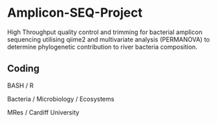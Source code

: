 # Amplicon-SEQ-Project
High Throughput quality control and trimming for bacterial amplicon sequencing utilising qiime2 and multivariate analysis (PERMANOVA) to determine phylogenetic contribution to river bacteria composition. 

## Coding
BASH / R

Bacteria / Microbiology / Ecosystems

MRes / Cardiff University 
